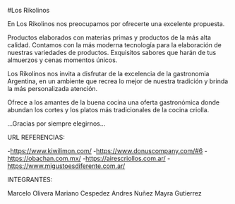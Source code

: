 #Los Rikolinos 



En Los Rikolinos nos preocupamos por ofrecerte una excelente propuesta.


Productos elaborados con materias primas y productos de la más alta calidad. Contamos con la más moderna tecnología para la elaboración de nuestras variedades de productos. Exquisitos sabores que harán de tus almuerzos y cenas momentos únicos.

Los Rikolinos nos invita a disfrutar de la excelencia de la gastronomia Argentina, en un ambiente que recrea lo mejor de nuestra tradición y brinda la más personalizada atención.

Ofrece a los amantes de la buena cocina una oferta gastronómica donde abundan los cortes y los platos más tradicionales de la cocina criolla.

...Gracias por siempre elegirnos...


URL REFERENCIAS: 

-https://www.kiwilimon.com/
-https://www.donuscompany.com/#6
-https://obachan.com.mx/
-https://airescriollos.com.ar/
-https://www.migustoesdiferente.com.ar/



INTEGRANTES: 

Marcelo Olivera
Mariano Cespedez 
Andres Nuñez
Mayra Gutierrez 